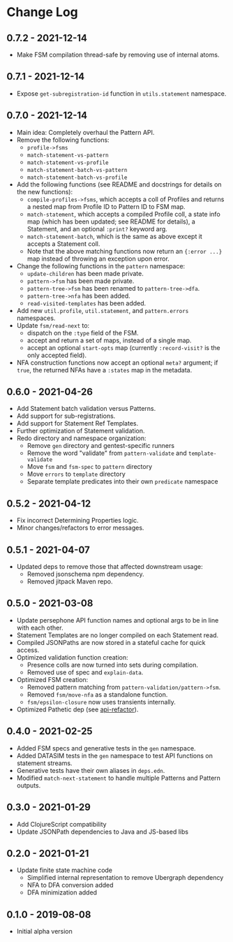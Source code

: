 # Change Log

## 0.7.2 - 2021-12-14
- Make FSM compilation thread-safe by removing use of internal atoms.

## 0.7.1 - 2021-12-14
- Expose `get-subregistration-id` function in `utils.statement` namespace.

## 0.7.0 - 2021-12-14
- Main idea: Completely overhaul the Pattern API.
- Remove the following functions:
  - `profile->fsms`
  - `match-statement-vs-pattern`
  - `match-statement-vs-profile`
  - `match-statement-batch-vs-pattern`
  - `match-statement-batch-vs-profile`
- Add the following functions (see README and docstrings for details on the new functions):
  - `compile-profiles->fsms`, which accepts a coll of Profiles and returns a nested map from Profile ID to Pattern ID to FSM map.
  - `match-statement`, which accepts a compiled Profile coll, a state info map (which has been updated; see README for details), a Statement, and an optional `:print?` keyword arg.
  - `match-statement-batch`, which is the same as above except it accepts a Statement coll.
  - Note that the above matching functions now return an `{:error ...}` map instead of throwing an exception upon error.
- Change the following functions in the `pattern` namespace:
  - `update-children` has been made private.
  - `pattern->fsm` has been made private.
  - `pattern-tree->fsm` has been renamed to `pattern-tree->dfa`.
  - `pattern-tree->nfa` has been added.
  - `read-visited-templates` has been added.
- Add new `util.profile`, `util.statement`, and `pattern.errors` namespaces.
- Update `fsm/read-next` to:
  - dispatch on the `:type` field of the FSM.
  - accept and return a set of maps, instead of a single map.
  - accept an optional `start-opts` map (currently `:record-visit?` is the only accepted field).
- NFA construction functions now accept an optional `meta?` argument; if `true`, the returned NFAs have a `:states` map in the metadata.

## 0.6.0 - 2021-04-26
- Add Statement batch validation versus Patterns.
- Add support for sub-registrations.
- Add support for Statement Ref Templates.
- Further optimization of Statement validation.
- Redo directory and namespace organization:
  - Remove `gen` directory and gentest-specific runners
  - Remove the word "validate" from `pattern-validate` and `template-validate`
  - Move `fsm` and `fsm-spec` to `pattern` directory
  - Move `errors` to `template` directory
  - Separate template predicates into their own `predicate` namespace

## 0.5.2 - 2021-04-12
- Fix incorrect Determining Properties logic.
- Minor changes/refactors to error messages.

## 0.5.1 - 2021-04-07
- Updated deps to remove those that affected downstream usage:
  - Removed jsonschema npm dependency.
  - Removed jitpack Maven repo.

## 0.5.0 - 2021-03-08
- Update persephone API function names and optional args to be in line with each other.
- Statement Templates are no longer compiled on each Statement read.
- Compiled JSONPaths are now stored in a stateful cache for quick access.
- Optimized validation function creation:
  - Presence colls are now turned into sets during compilation.
  - Removed use of spec and `explain-data`.
- Optimized FSM creation:
  - Removed pattern matching from `pattern-validation/pattern->fsm`.
  - Removed `fsm/move-nfa` as a standalone function.
  - `fsm/epsilon-closure` now uses transients internally.
- Optimized Pathetic dep (see [api-refactor](https://github.com/yetanalytics/pathetic/pull/3)).

## 0.4.0 - 2021-02-25
- Added FSM specs and generative tests in the `gen` namespace.
- Added DATASIM tests in the `gen` namespace to test API functions on statement streams.
- Generative tests have their own aliases in `deps.edn`.
- Modified `match-next-statement` to handle multiple Patterns and Pattern outputs.

## 0.3.0 - 2021-01-29
- Add ClojureScript compatibility
- Update JSONPath dependencies to Java and JS-based libs

## 0.2.0 - 2021-01-21
- Update finite state machine code
  - Simplified internal representation to remove Ubergraph dependency
  - NFA to DFA conversion added
  - DFA minimization added

## 0.1.0 - 2019-08-08
- Initial alpha version
